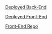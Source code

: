 [Deployed Back-End](https://init-jobs-back.onrender.com)

[Deployed Front-End](https://initjobs.netlify.app/)

[Front-End Repo](https://github.com/Daniel-Mazzilli/inIT-jobs-frontend)
